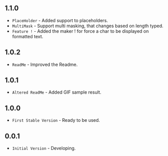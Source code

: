 ## 1.1.0

* `PlaceHolder` - Added support to placeholders.
* `MultiMask` - Support multi masking, that changes based on length typed.
* `Feature !` - Added the maker ! for force a char to be displayed on formatted text.

## 1.0.2

* `ReadMe` - Improved the Readme.

## 1.0.1

* `Altered ReadMe` - Added GIF sample result.

## 1.0.0

* `First Stable Version` - Ready to be used.

## 0.0.1

* `Initial Version` - Developing.
